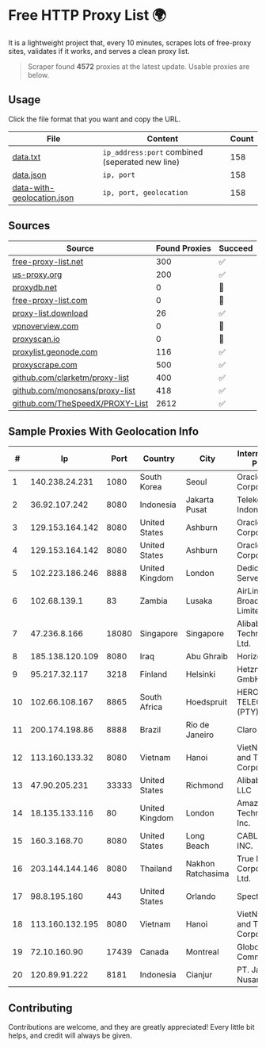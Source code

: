 
# Free HTTP Proxy List 🌍

It is a lightweight project that, every 10 minutes, scrapes lots of free-proxy sites, validates if it works, and serves a clean proxy list.


> Scraper found **4572** proxies at the latest update. Usable proxies are below.

## Usage

Click the file format that you want and copy the URL.


|File|Content|Count|
|----|-------|-----|
|[data.txt](https://raw.githubusercontent.com/themiralay/Proxy-List-World/master/data.txt)|`ip_address:port` combined (seperated new line)|158|
|[data.json](https://raw.githubusercontent.com/themiralay/Proxy-List-World/master/data.json)|`ip, port`|158|
|[data-with-geolocation.json](https://raw.githubusercontent.com/themiralay/Proxy-List-World/master/data-with-geolocation.json)|`ip, port, geolocation`|158|

## Sources

|Source|Found Proxies|Succeed|
|------|-------------|-------|
|[free-proxy-list.net](https://free-proxy-list.net)|300|✅|
|[us-proxy.org](https://www.us-proxy.org)|200|✅|
|[proxydb.net](http://proxydb.net)|0|🚫|
|[free-proxy-list.com](https://free-proxy-list.com/?page=&port=&type%5B%5D=http&type%5B%5D=https&up_time=0&search=Search)|0|🚫|
|[proxy-list.download](https://www.proxy-list.download/HTTP)|26|✅|
|[vpnoverview.com](https://vpnoverview.com/privacy/anonymous-browsing/free-proxy-servers)|0|🚫|
|[proxyscan.io](https://www.proxyscan.io)|0|🚫|
|[proxylist.geonode.com](https://proxylist.geonode.com/api/proxy-list?limit=300&page=1&sort_by=lastChecked&sort_type=desc&protocols=http,https)|116|✅|
|[proxyscrape.com](https://api.proxyscrape.com/v2/?request=displayproxies&protocol=http&timeout=10000&country=all&ssl=all&anonymity=all)|500|✅|
|[github.com/clarketm/proxy-list](https://raw.githubusercontent.com/clarketm/proxy-list/master/proxy-list-raw.txt)|400|✅|
|[github.com/monosans/proxy-list](https://raw.githubusercontent.com/monosans/proxy-list/main/proxies/http.txt)|418|✅|
|[github.com/TheSpeedX/PROXY-List](https://raw.githubusercontent.com/TheSpeedX/PROXY-List/master/http.txt)|2612|✅|


## Sample Proxies With Geolocation Info

|#|Ip|Port|Country|City|Internet Service Provider|
|-|--|----|-------|----|-------------------------|
|1|140.238.24.231|1080|South Korea|Seoul|Oracle Corporation|
|2|36.92.107.242|8080|Indonesia|Jakarta Pusat|Telekomunikasi Indonesia|
|3|129.153.164.142|8080|United States|Ashburn|Oracle Corporation|
|4|129.153.164.142|8080|United States|Ashburn|Oracle Corporation|
|5|102.223.186.246|8888|United Kingdom|London|Dedicated Servers|
|6|102.68.139.1|83|Zambia|Lusaka|AirLink Broadband Limited|
|7|47.236.8.166|18080|Singapore|Singapore|Alibaba (US) Technology Co., Ltd.|
|8|185.138.120.109|8080|Iraq|Abu Ghraib|Horizon ISP|
|9|95.217.32.117|3218|Finland|Helsinki|Hetzner Online GmbH|
|10|102.66.108.167|8865|South Africa|Hoedspruit|HERO TELECOMS (PTY) LTD|
|11|200.174.198.86|8888|Brazil|Rio de Janeiro|Claro S.A|
|12|113.160.133.32|8080|Vietnam|Hanoi|VietNam Post and Telecom Corporation|
|13|47.90.205.231|33333|United States|Richmond|Alibaba.com LLC|
|14|18.135.133.116|80|United Kingdom|London|Amazon Technologies Inc.|
|15|160.3.168.70|8080|United States|Long Beach|CABLE ONE, INC.|
|16|203.144.144.146|8080|Thailand|Nakhon Ratchasima|True Internet Corporation CO. Ltd.|
|17|98.8.195.160|443|United States|Orlando|Spectrum|
|18|113.160.132.195|8080|Vietnam|Hanoi|VietNam Post and Telecom Corporation|
|19|72.10.160.90|17439|Canada|Montreal|GloboTech Communications|
|20|120.89.91.222|8181|Indonesia|Cianjur|PT. Java Digital Nusantara|



## Contributing

Contributions are welcome, and they are greatly appreciated! Every
little bit helps, and credit will always be given.

